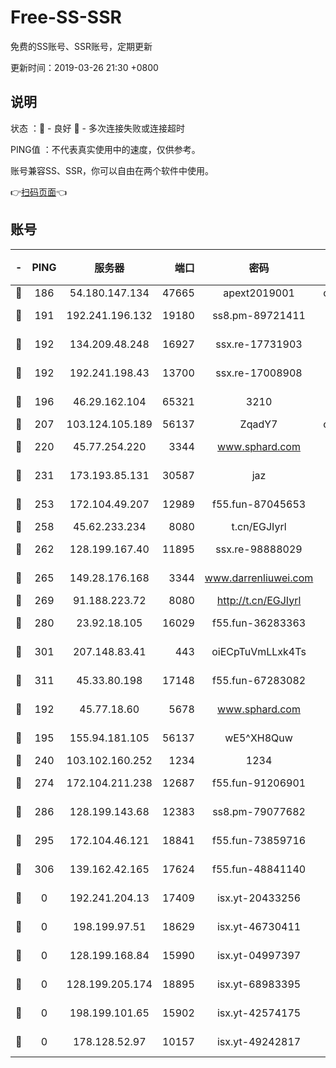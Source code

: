 # Free-SS-SSR

免费的SS账号、SSR账号，定期更新

更新时间：2019-03-26 21:30 +0800

## 说明

状态     ：🙂 - 良好 🙁 - 多次连接失败或连接超时

PING值   ：不代表真实使用中的速度，仅供参考。

账号兼容SS、SSR，你可以自由在两个软件中使用。

👉[扫码页面](https://liesauer.github.io/Free-SS-SSR/)👈

## 账号

|-|PING|服务器|端口|密码|加密方式|区域|
|:----:|:----:|:-----:|-----:|:----:|:----:|:----:|
|🙂|186|54.180.147.134|47665|apext2019001|chacha20|KR|
|🙂|191|192.241.196.132|19180|ss8.pm-89721411|aes-256-cfb|US|
|🙂|192|134.209.48.248|16927|ssx.re-17731903|aes-256-cfb|US|
|🙂|192|192.241.198.43|13700|ssx.re-17008908|aes-256-cfb|US|
|🙂|196|46.29.162.104|65321|3210|aes-256-ctr|RU|
|🙂|207|103.124.105.189|56137|ZqadY7|chacha20|US|
|🙂|220|45.77.254.220|3344|www.sphard.com|aes-256-cfb|SG|
|🙂|231|173.193.85.131|30587|jaz|aes-256-cfb|US|
|🙂|253|172.104.49.207|12989|f55.fun-87045653|aes-256-cfb|SG|
|🙂|258|45.62.233.234|8080|t.cn/EGJIyrl|rc4-md5|CA|
|🙂|262|128.199.167.40|11895|ssx.re-98888029|aes-256-cfb|SG|
|🙂|265|149.28.176.168|3344|www.darrenliuwei.com|aes-256-cfb|AU|
|🙂|269|91.188.223.72|8080|http://t.cn/EGJIyrl|rc4-md5|RU|
|🙂|280|23.92.18.105|16029|f55.fun-36283363|aes-256-cfb|US|
|🙂|301|207.148.83.41|443|oiECpTuVmLLxk4Ts|aes-256-cfb|AU|
|🙂|311|45.33.80.198|17148|f55.fun-67283082|aes-256-cfb|US|
|🙂|192|45.77.18.60|5678|www.sphard.com|aes-256-cfb|JP|
|🙂|195|155.94.181.105|56137|wE5^XH8Quw|aes-256-cfb|US|
|🙂|240|103.102.160.252|1234|1234|rc4-md5|JP|
|🙂|274|172.104.211.238|12687|f55.fun-91206901|aes-256-cfb|US|
|🙂|286|128.199.143.68|12383|ss8.pm-79077682|aes-256-cfb|SG|
|🙂|295|172.104.46.121|18841|f55.fun-73859716|aes-256-cfb|SG|
|🙂|306|139.162.42.165|17624|f55.fun-48841140|aes-256-cfb|SG|
|🙁|0|192.241.204.13|17409|isx.yt-20433256|aes-256-cfb|US|
|🙁|0|198.199.97.51|18629|isx.yt-46730411|aes-256-cfb|US|
|🙁|0|128.199.168.84|15990|isx.yt-04997397|aes-256-cfb|SG|
|🙁|0|128.199.205.174|18895|isx.yt-68983395|aes-256-cfb|SG|
|🙁|0|198.199.101.65|15902|isx.yt-42574175|aes-256-cfb|US|
|🙁|0|178.128.52.97|10157|isx.yt-49242817|aes-256-cfb|SG|
